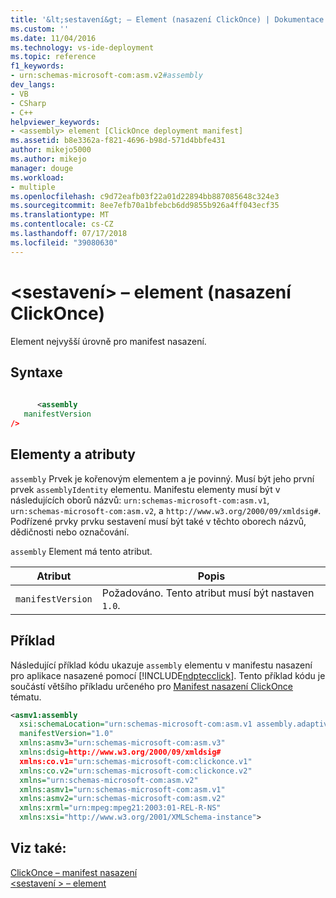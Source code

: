 ```yaml
---
title: '&lt;sestavení&gt; – Element (nasazení ClickOnce) | Dokumentace Microsoftu'
ms.custom: ''
ms.date: 11/04/2016
ms.technology: vs-ide-deployment
ms.topic: reference
f1_keywords:
- urn:schemas-microsoft-com:asm.v2#assembly
dev_langs:
- VB
- CSharp
- C++
helpviewer_keywords:
- <assembly> element [ClickOnce deployment manifest]
ms.assetid: b8e3362a-f821-4696-b98d-571d4bbfe431
author: mikejo5000
ms.author: mikejo
manager: douge
ms.workload:
- multiple
ms.openlocfilehash: c9d72eafb03f22a01d22894bb887085648c324e3
ms.sourcegitcommit: 8ee7efb70a1bfebcb6dd9855b926a4ff043ecf35
ms.translationtype: MT
ms.contentlocale: cs-CZ
ms.lasthandoff: 07/17/2018
ms.locfileid: "39080630"
---
```

# <a name="ltassemblygt-element-clickonce-deployment"></a>&lt;sestavení&gt; – element (nasazení ClickOnce)
Element nejvyšší úrovně pro manifest nasazení.  
  
## <a name="syntax"></a>Syntaxe  
  
```xml  
  
      <assembly    
   manifestVersion  
/>  
```  
  
## <a name="elements-and-attributes"></a>Elementy a atributy  
 `assembly` Prvek je kořenovým elementem a je povinný. Musí být jeho první prvek `assemblyIdentity` elementu. Manifestu elementy musí být v následujících oborů názvů: `urn:schemas-microsoft-com:asm.v1`, `urn:schemas-microsoft-com:asm.v2`, a `http://www.w3.org/2000/09/xmldsig#`. Podřízené prvky prvku sestavení musí být také v těchto oborech názvů, dědičnosti nebo označování.  
  
 `assembly` Element má tento atribut.  
  
|Atribut|Popis|  
|---------------|-----------------|  
|`manifestVersion`|Požadováno. Tento atribut musí být nastaven `1.0`.|  
  
## <a name="example"></a>Příklad  
 Následující příklad kódu ukazuje `assembly` elementu v manifestu nasazení pro aplikace nasazené pomocí [!INCLUDE[ndptecclick](../deployment/includes/ndptecclick_md.md)]. Tento příklad kódu je součástí většího příkladu určeného pro [Manifest nasazení ClickOnce](../deployment/clickonce-deployment-manifest.md) tématu.  
  
```xml  
<asmv1:assembly   
  xsi:schemaLocation="urn:schemas-microsoft-com:asm.v1 assembly.adaptive.xsd"  
  manifestVersion="1.0"  
  xmlns:asmv3="urn:schemas-microsoft-com:asm.v3"  
  xmlns:dsig=http://www.w3.org/2000/09/xmldsig#  
  xmlns:co.v1="urn:schemas-microsoft-com:clickonce.v1"  
  xmlns:co.v2="urn:schemas-microsoft-com:clickonce.v2"  
  xmlns="urn:schemas-microsoft-com:asm.v2"  
  xmlns:asmv1="urn:schemas-microsoft-com:asm.v1"  
  xmlns:asmv2="urn:schemas-microsoft-com:asm.v2"  
  xmlns:xrml="urn:mpeg:mpeg21:2003:01-REL-R-NS"  
  xmlns:xsi="http://www.w3.org/2001/XMLSchema-instance">  
```  
  
## <a name="see-also"></a>Viz také:  
 [ClickOnce – manifest nasazení](../deployment/clickonce-deployment-manifest.md)   
 [\<sestavení > – element](../deployment/assembly-element-clickonce-application.md)